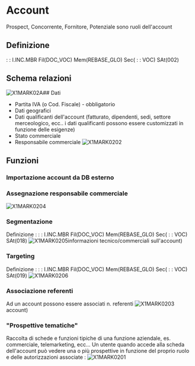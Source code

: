 # Account
Prospect, Concorrente, Fornitore, Potenziale  sono ruoli dell'account
## Definizione
 :  : I.INC.MBR Fil(DOC_VOC) Mem(REBASE_GLO) Sec( :  : VOC) SAt(002)

## Schema relazioni
![X1MARK02A](http://localhost:3000/immagini/REACCA_01/X1MARK02A.png)## Dati
-  Partita IVA (o Cod. Fiscale) - obbligatorio
-  Dati geografici
-  Dati qualificanti dell'account (fatturato, dipendenti, sedi, settore merceologico, ecc.. i dati qualificanti possono essere customizzati in funzione delle esigenze)
-  Stato commerciale
-  Responsabile commerciale
![X1MARK0202](http://localhost:3000/immagini/REACCA_01/X1MARK0202.png)
## Funzioni
### Importazione account da DB esterno

### Assegnazione responsabile commerciale
![X1MARK0204](http://localhost:3000/immagini/REACCA_01/X1MARK0204.png)
### Segmentazione
Definizione : 
 :  : I.INC.MBR Fil(DOC_VOC) Mem(REBASE_GLO) Sec( :  : VOC) SAt(018)
![X1MARK0205](http://localhost:3000/immagini/REACCA_01/X1MARK0205.png)informazioni tecnico/commerciali sull'account)

### Targeting
Definizione : 
 :  : I.INC.MBR Fil(DOC_VOC) Mem(REBASE_GLO) Sec( :  : VOC) SAt(019)
![X1MARK0206](http://localhost:3000/immagini/REACCA_01/X1MARK0206.png)
### Associazione referenti
Ad un account possono essere associati n. referenti
![X1MARK0203](http://localhost:3000/immagini/REACCA_01/X1MARK0203.png)account)

### "Prospettive tematiche"
Raccolta di schede e funzioni tipiche di una funzione aziendale, es. commerciale, telemarketing, ecc... Un utente quando accede alla scheda dell'account può vedere una o più prospettive in funzione del proprio ruolo e delle autorizzazioni associate : 
![X1MARK0201](http://localhost:3000/immagini/REACCA_01/X1MARK0201.png)

